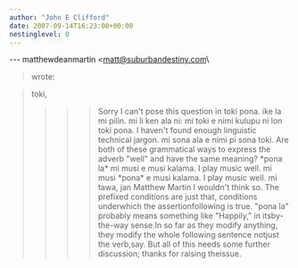 ```yaml
---
author: "John E Clifford"
date: 2007-09-14T16:23:00+00:00
nestinglevel: 0
---
```

\---
 matthewdeanmartin <[matt@suburbandestiny.com](mailto://matt@suburbandestiny.com)\
> wrote:

> toki,
>>>> Sorry I can't pose this question in toki pona. ike la mi pilin. mi li ken
> ala ni: mi toki e nimi kulupu ni lon toki pona.
>>>> I haven't found enough linguistic technical jargon. mi sona ala e nimi pi
> sona toki.
>>>> Are both of these grammatical ways to express the adverb "well" and have the
> same meaning?
>>>> \*pona la\* mi musi e musi kalama. I play music well.
>>>> mi musi \*pona\* e musi kalama. I play music well.
>>>> mi tawa,
>>>> jan Matthew Martin
>I wouldn't think so. The prefixed conditions are just that, conditions underwhich the assertionfollowing is true. "pona la" probably means something like "Happily," in itsby-the-way sense.In so far as they modify anything, they modify the whole following sentence notjust the verb,say. But all of this needs some further discussion; thanks for raising theissue.